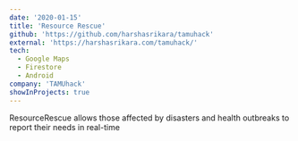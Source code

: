 ```yaml
---
date: '2020-01-15'
title: 'Resource Rescue'
github: 'https://github.com/harshasrikara/tamuhack'
external: 'https://harshasrikara.com/tamuhack/'
tech:
  - Google Maps
  - Firestore
  - Android
company: 'TAMUhack'
showInProjects: true
---
```


ResourceRescue allows those affected by disasters and health outbreaks to report their needs in real-time
